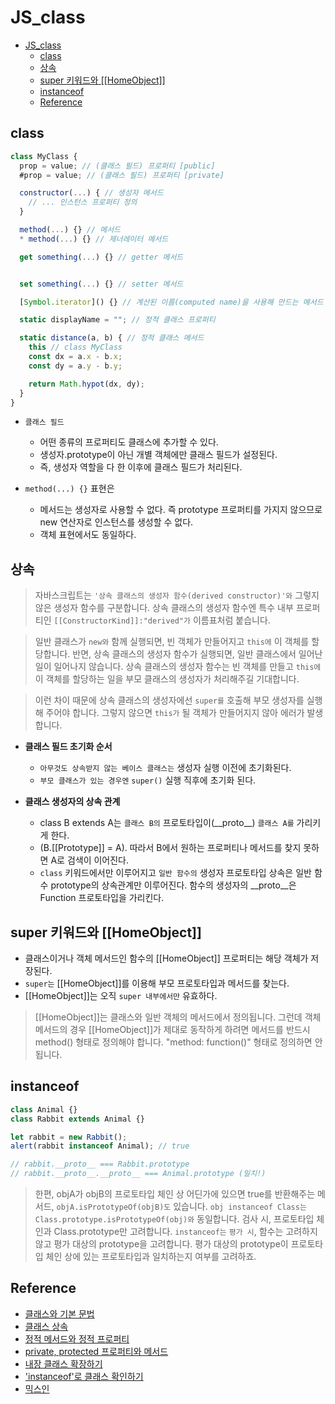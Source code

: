 # JS_class

- [JS_class](#js_class)
  - [class](#class)
  - [상속](#상속)
  - [super 키워드와 \[[HomeObject]\]](#super-키워드와-homeobject)
  - [instanceof](#instanceof)
  - [Reference](#reference)

## class

```js
class MyClass {
  prop = value; // (클래스 필드) 프로퍼티 [public]
  #prop = value; // (클래스 필드) 프로퍼티 [private]

  constructor(...) { // 생성자 메서드
    // ... 인스턴스 프로퍼티 정의
  }

  method(...) {} // 메서드
  * method(...) {} // 제너레이터 메서드

  get something(...) {} // getter 메서드


  set something(...) {} // setter 메서드

  [Symbol.iterator]() {} // 계산된 이름(computed name)을 사용해 만드는 메서드 (심볼)

  static displayName = ""; // 정적 클래스 프로퍼티

  static distance(a, b) { // 정적 클래스 메서드
    this // class MyClass
    const dx = a.x - b.x;
    const dy = a.y - b.y;

    return Math.hypot(dx, dy);
  }
}
```

- `클래스 필드`

  - 어떤 종류의 프로퍼티도 클래스에 추가할 수 있다.
  - 생성자.prototype이 아닌 개별 객체에만 클래스 필드가 설정된다.
  - 즉, 생성자 역할을 다 한 이후에 클래스 필드가 처리된다.

- `method(...) {}` 표현은

  - 메서드는 생성자로 사용할 수 없다. 즉 prototype 프로퍼티를 가지지 않으므로 new 연산자로 인스턴스를 생성할 수 없다.
  - 객체 표현에서도 동일하다.

## 상속

> 자바스크립트는 `'상속 클래스의 생성자 함수(derived constructor)'와` 그렇지 않은 생성자 함수를 구분합니다.
> 상속 클래스의 생성자 함수엔 특수 내부 프로퍼티인 `[[ConstructorKind]]:"derived"가` 이름표처럼 붙습니다.

> 일반 클래스가 `new와` 함께 실행되면, 빈 객체가 만들어지고 `this에` 이 객체를 할당합니다.
> 반면, 상속 클래스의 생성자 함수가 실행되면, 일반 클래스에서 일어난 일이 일어나지 않습니다.
> 상속 클래스의 생성자 함수는 빈 객체를 만들고 `this에` 이 객체를 할당하는 일을 부모 클래스의 생성자가 처리해주길 기대합니다.

> 이런 차이 때문에 상속 클래스의 생성자에선 `super를` 호출해 부모 생성자를 실행해 주어야 합니다. 그렇지 않으면 `this가` 될 객체가 만들어지지 않아 에러가 발생합니다.

- **클래스 필드 초기화 순서**

  - `아무것도 상속받지 않는 베이스 클래스는` 생성자 실행 이전에 초기화된다.
  - `부모 클래스가 있는 경우엔` `super()` 실행 직후에 초기화 된다.

- **클래스 생성자의 상속 관계**

  - class B extends A는 `클래스 B의` 프로토타입이(\_\_proto\_\_) `클래스 A를` 가리키게 한다.
  - (B.[[Prototype]] = A). 따라서 B에서 원하는 프로퍼티나 메서드를 찾지 못하면 A로 검색이 이어진다.
  - `class` 키워드에서만 이루어지고 `일반 함수의` 생성자 프로토타입 상속은 일반 함수 prototype의 상속관계만 이루어진다. 함수의 생성자의 \_\_proto\_\_은 Function 프로토타입을 가리킨다.

## super 키워드와 \[[HomeObject]\]

- 클래스이거나 객체 메서드인 함수의 \[[HomeObject]] 프로퍼티는 해당 객체가 저장된다.
- `super는` \[[HomeObject]]를 이용해 부모 프로토타입과 메서드를 찾는다.
- \[[HomeObject]]는 오직 `super 내부에서만` 유효하다.

> \[[HomeObject]]는 클래스와 일반 객체의 메서드에서 정의됩니다.
> 그런데 객체 메서드의 경우 \[[HomeObject]]가 제대로 동작하게 하려면 메서드를 반드시 method() 형태로 정의해야 합니다.
> "method: function()" 형태로 정의하면 안 됩니다.

## instanceof

```js
class Animal {}
class Rabbit extends Animal {}

let rabbit = new Rabbit();
alert(rabbit instanceof Animal); // true

// rabbit.__proto__ === Rabbit.prototype
// rabbit.__proto__.__proto__ === Animal.prototype (일치!)
```

> 한편, objA가 objB의 프로토타입 체인 상 어딘가에 있으면 true를 반환해주는 메서드, `objA.isPrototypeOf(objB)도` 있습니다.
> `obj instanceof Class는` `Class.prototype.isPrototypeOf(obj)와` 동일합니다.
> 검사 시, 프로토타입 체인과 Class.prototype만 고려합니다.
> `instanceof는` `평가 시`, 함수는 고려하지 않고 평가 대상의 prototype을 고려합니다.
> 평가 대상의 prototype이 프로토타입 체인 상에 있는 프로토타입과 일치하는지 여부를 고려하죠.

## Reference

- [클래스와 기본 문법](https://ko.javascript.info/class)
- [클래스 상속](https://ko.javascript.info/class-inheritance)
- [정적 메서드와 정적 프로퍼티](https://ko.javascript.info/static-properties-methods)
- [private, protected 프로퍼티와 메서드](https://ko.javascript.info/private-protected-properties-methods)
- [내장 클래스 확장하기](https://ko.javascript.info/extend-natives)
- ['instanceof'로 클래스 확인하기](https://ko.javascript.info/instanceof)
- [믹스인](https://ko.javascript.info/mixins)
